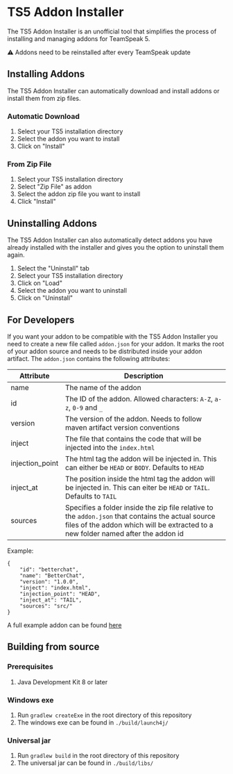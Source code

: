 # TS5 Addon Installer #
The TS5 Addon Installer is an unofficial tool that simplifies the process of installing and managing addons for TeamSpeak 5.

⚠️ Addons need to be reinstalled after every TeamSpeak update

## Installing Addons ##
The TS5 Addon Installer can automatically download and install addons or install them from zip files.

### Automatic Download ###
1. Select your TS5 installation directory
2. Select the addon you want to install
3. Click on "Install"

### From Zip File ###
1. Select your TS5 installation directory
2. Select "Zip File" as addon
3. Select the addon zip file you want to install
4. Click "Install"

## Uninstalling Addons ##
The TS5 Addon Installer can also automatically detect addons you have already installed with the installer and gives you the option to uninstall them again.

1. Select the "Uninstall" tab
2. Select your TS5 installation directory
3. Click on "Load"
4. Select the addon you want to uninstall
5. Click on "Uninstall"

## For Developers ##
If you want your addon to be compatible with the TS5 Addon Installer you need to create a new file called `addon.json` for your addon. It marks the root of your addon source and needs to be distributed inside your addon artifact. The `addon.json` contains the following attributes:

| Attribute | Description |
| --------- | ----------- |
| name      | The name of the addon |
| id        | The ID of the addon. Allowed characters: `A-Z`, `a-z`, `0-9` and `_` |
| version   | The version of the addon. Needs to follow maven artifact version conventions |
| inject    | The file that contains the code that will be injected into the `index.html` |
| injection_point    | The html tag the addon will be injected in. This can either be `HEAD` or `BODY`. Defaults to `HEAD` |
| inject_at    | The position inside the html tag the addon will be injected in. This can eiter be `HEAD` or `TAIL`. Defaults to `TAIL` |
| sources   | Specifies a folder inside the zip file relative to the `addon.json` that contains the actual source files of the addon which will be extracted to a new folder named after the addon id |

Example:
```
{
	"id": "betterchat",
	"name": "BetterChat",
	"version": "1.0.0",
	"inject": "index.html",
	"injection_point": "HEAD",
	"inject_at": "TAIL",
	"sources": "src/"
}
```
A full example addon can be found [here](https://github.com/Exopandora/BetterChat)

## Building from source ##

### Prerequisites ###
1. Java Development Kit 8 or later

### Windows exe ###
1. Run `gradlew createExe` in the root directory of this repository
2. The windows exe can be found in `./build/launch4j/`

### Universal jar ###
1. Run `gradlew build` in the root directory of this repository
2. The universal jar can be found in `./build/libs/`
